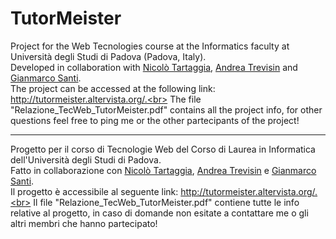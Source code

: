 # TutorMeister

Project for the Web Tecnologies course at the Informatics faculty at Università degli Studi di Padova (Padova, Italy).<br>
Developed in collaboration with [Nicolò Tartaggia](https://github.com/NicoloTartaggia), [Andrea Trevisin](https://github.com/knowbot) and [Gianmarco Santi](https://github.com/gianmarcosanti).<br>
The project can be accessed at the following link: http://tutormeister.altervista.org/.<br>
The file "Relazione_TecWeb_TutorMeister.pdf" contains all the project info, for other questions feel free to ping me or the other partecipants of the project!

---

Progetto per il corso di Tecnologie Web del Corso di Laurea in Informatica dell'Università degli Studi di Padova.<br>
Fatto in collaborazione con [Nicolò Tartaggia](https://github.com/NicoloTartaggia), [Andrea Trevisin](https://github.com/knowbot) e [Gianmarco Santi](https://github.com/gianmarcosanti).<br>
Il progetto è accessibile al seguente link: http://tutormeister.altervista.org/.<br>
Il file "Relazione_TecWeb_TutorMeister.pdf" contiene tutte le info relative al progetto, in caso di domande non esitate a contattare me o gli altri membri che hanno partecipato!
